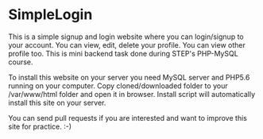 # SimpleLogin
This is a simple signup and login website where you can login/signup to your account. You can view, edit, delete your profile. You can view other profile too. This is mini backend task done during STEP's PHP-MySQL course. 

To install this website on your server you need MySQL server and PHP5.6 running on your computer. Copy cloned/downloaded folder to your /var/www/html folder and open it in browser. Install script will automatically install this site on your server. 

You can send pull requests if you are interested and want to improve this site for practice. :-)

